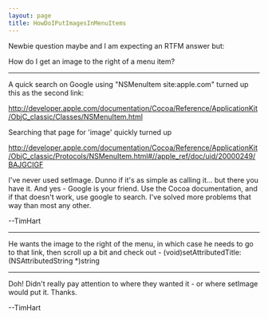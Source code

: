 ```yaml
---
layout: page
title: HowDoIPutImagesInMenuItems
---
```


Newbie question maybe and I am expecting an RTFM answer but:

How do I get an image to the right of a menu item?

----

A quick search on Google using "NSMenuItem site:apple.com" turned up this as the second link:

http://developer.apple.com/documentation/Cocoa/Reference/ApplicationKit/ObjC_classic/Classes/NSMenuItem.html

Searching that page for 'image' quickly turned up

http://developer.apple.com/documentation/Cocoa/Reference/ApplicationKit/ObjC_classic/Protocols/NSMenuItem.html#//apple_ref/doc/uid/20000249/BAJGCIGF

I've never used setImage. Dunno if it's as simple as calling it... but there you have it. And yes - Google is your friend. Use the Cocoa documentation, and if that doesn't work, use google to search. I've solved more problems that way than most any other.

--TimHart

----

He wants the image to the right of the menu, in which case he needs to go to that link, then scroll up a bit and check out     - (void)setAttributedTitle:(NSAttributedString *)string

----

Doh! Didn't really pay attention to where they wanted it - or where setImage would put it. Thanks.

--TimHart

